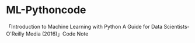 # ML-Pythoncode
「Introduction to Machine Learning with Python  A Guide for Data Scientists-O'Reilly Media (2016)」Code Note

